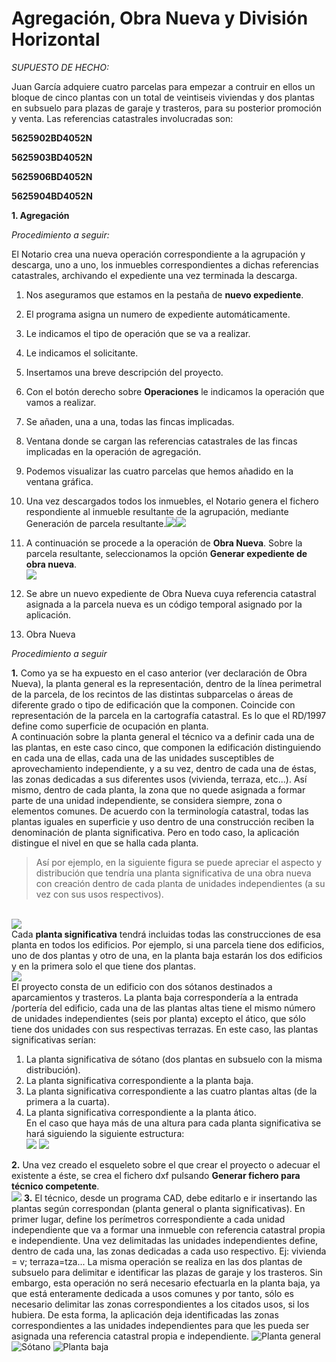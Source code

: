 # Agregación, Obra Nueva y División Horizontal

*SUPUESTO DE HECHO:*

Juan García adquiere cuatro parcelas para empezar a contruir en ellos un bloque de cinco plantas con un total de veintiseis viviendas y dos plantas en subsuelo para plazas de garaje y trasteros, para su posterior promoción y venta.
Las referencias catastrales involucradas son:

**5625902BD4052N**

**5625903BD4052N**

**5625906BD4052N**

**5625904BD4052N** 

**1. Agregación**

*Procedimiento a seguir:*

El Notario crea una nueva operación correspondiente a la agrupación y descarga, uno a uno, los inmuebles correspondientes a dichas referencias catastrales, archivando el expediente una vez terminada la descarga.
1. Nos aseguramos que estamos en la pestaña de **nuevo expediente**.
2. El programa asigna un numero de expediente automáticamente.
3. Le indicamos el tipo de operación que se va a realizar.
4. Le indicamos el solicitante.
5. Insertamos una breve descripción del proyecto.
6. Con el botón derecho sobre **Operaciones** le indicamos la operación que vamos a realizar.
7. Se añaden, una a una, todas las fincas implicadas.
8. Ventana donde se cargan las referencias catastrales de las fincas implicadas en la operación de agregación.
9. Podemos visualizar las cuatro parcelas que hemos añadido en la ventana gráfica.
10. Una vez descargados todos los inmuebles, el Notario genera el fichero respondiente al inmueble resultante de la agrupación, mediante Generación de parcela resultante.![](images/ag+on+dh/ag+on+dh1.jpg)![](images/ag+on+dh/ag+on+dh2.jpg)
11. A continuación se procede a la operación de **Obra Nueva**. Sobre la parcela resultante, seleccionamos la opción **Generar expediente de obra nueva**.<br>![](images/ag+on+dh/ag+on+dh4.jpg)
12. Se abre un nuevo expediente de Obra Nueva cuya referencia catastral asignada a la parcela nueva es un código temporal asignado por la aplicación.


2. Obra Nueva

*Procedimiento a seguir*

**1.** Como ya se ha expuesto en el caso anterior (ver declaración de Obra Nueva), la planta general es la representación, dentro de la línea perimetral de la parcela, de los recintos de las distintas subparcelas o áreas de diferente grado o tipo de edificación que la componen.  Coincide con representación de la parcela en la cartografía catastral. Es lo que el RD/1997 define como superficie de ocupación en planta.<br>
A continuación sobre la planta general el técnico va a definir cada una de las plantas, en este caso cinco, que componen la edificación distinguiendo en cada una de ellas, cada una de las unidades susceptibles de aprovechamiento independiente, y a su vez, dentro de cada una de éstas, las zonas dedicadas a sus diferentes usos (vivienda, terraza, etc...). Así mismo, dentro de cada planta, la zona que no quede asignada a formar parte de una unidad independiente, se considera siempre, zona o elementos comunes. De acuerdo con la terminología catastral, todas las plantas iguales en superficie y uso dentro de una construcción reciben la denominación de planta significativa. Pero en todo caso, la aplicación distingue el nivel en que se halla cada planta.<br>
> Así por ejemplo, en la siguiente figura se puede apreciar el aspecto y distribución que tendría una planta significativa de una obra nueva con creación dentro de cada planta de unidades independientes (a su vez con sus usos respectivos). 
         
<br>![](images/ag+on+dh/ag+on+dh8.jpg)<br>Cada **planta significativa** tendrá incluidas todas las construcciones de esa planta en todos los edificios. Por ejemplo, si una parcela tiene dos edificios, uno de dos plantas y otro de una, en la planta baja estarán los dos edificios y en la primera solo el que tiene dos plantas.<br> ![](images/ag+on+dh/ag+on+dh9.jpg)<br>El proyecto consta de un edificio con dos sótanos destinados a aparcamientos y trasteros. La planta baja correspondería a la entrada /portería del edificio, cada una de las plantas altas tiene el mismo número de unidades independientes (seis por planta) excepto el ático, que sólo tiene dos unidades con sus respectivas terrazas.
	En este caso, las plantas significativas serían: 
1. La planta significativa de sótano (dos plantas en subsuelo con la misma distribución).
2. La planta significativa correspondiente a la planta baja.
3. La planta significativa correspondiente a las cuatro plantas altas (de la primera a la cuarta).
4. La planta significativa correspondiente a la planta ático. <br> En el caso que haya más de una altura para cada planta significativa se hará siguiendo la siguiente estructura: <br> ![](images/ag+on+dh/ag+on+dh10.jpg) ![](images/ag+on+dh/ag+on+dh11.jpg)


**2.** Una vez creado el esqueleto sobre el que crear el proyecto o adecuar el existente a éste, se crea el fichero dxf pulsando **Generar fichero para técnico competente**.<br> ![](images/ag+on+dh/ag+on+dh12.jpg)
**3.** El técnico, desde un programa CAD, debe editarlo e ir insertando las plantas según correspondan (planta general o planta significativas).  En primer lugar, define los perímetros correspondiente a cada unidad independiente que va a formar una inmueble con referencia catastral propia e independiente. Una vez delimitadas las unidades independientes define, dentro de cada una, las zonas dedicadas a cada uso respectivo. Ej: vivienda = v; terraza=tza...
	La misma operación se realiza en las dos plantas de subsuelo para delimitar e identificar las plazas de garaje y los trasteros. 
	Sin embargo, esta operación no será necesario efectuarla en la planta baja, ya que está enteramente dedicada a usos comunes y por tanto, sólo es necesario delimitar las zonas correspondientes a los citados usos, si los hubiera.
	De esta forma, la aplicación deja identificadas las zonas correspondientes a las unidades independientes para que les pueda ser asignada una referencia catastral propia e independiente. ![Planta general](images/ag+on+dh/ag+on+dh13.jpg)![Sótano](images/ag+on+dh/ag+on+dh14.jpg) ![Planta baja](images/ag+on+dh/ag+on+dh15.jpg)
